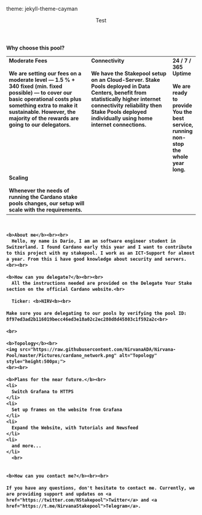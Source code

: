 theme: jekyll-theme-cayman

<header>
  Test
</header>

<body>
    <b>Why choose this pool?<b>
    <table>
      <tr>
        <td style="width:276px; vertical-align:top;">
          <b>Moderate Fees</b><br><br>
    We are setting our fees on a moderate level — 1.5 % + 340  fixed (min. fixed possible) — to cover our basic operational costs plus something extra to make it sustainable.         However, the majority of the rewards are going to our delegators. 
            </td>
            <td style="width:276px; vertical-align:top;">
              <b>Connectivity</b><br><br>
    We have the Stakepool setup on an Cloud-Server. Stake Pools deployed in Data Centers, benefit from statistically higher internet connectivity reliability then Stake Pools deployed individually using home internet connections. 
            </td> 
            <td style="vertical-align:top;">
              <b>24 / 7 / 365 Uptime</b><br><br>
    We are ready to provide You the best service, running non-stop the whole year long. 
        </td> 
      </tr>
      <tr>
        <td style="vertical-align:top;">
          <b>Scaling</b><br><br>
          Whenever the needs of running the Cardano stake pools changes, our setup will scale with the requirements.
        </td>
      </tr>
    </table>
    <br>

    <b>About me</b><br><br>
      Hello, my name is Dario, I am an software engineer student in Switzerland. I found Cardano early this year and I want to contribute to this project with my stakepool. I work as an ICT-Support for almost a year. From this i have good knowledge about security and servers. <br><br>

    <b>How can you delegate?</b><br><br>
      All the instructions needed are provided on the Delegate Your Stake section on the official Cardano website.<br>

      Ticker: <b>NIRV<b><br>

    Make sure you are delegating to our pools by verifying the pool ID: 8f97ed3ad2b116019becc46ed3e18a02c2ec280d8d45803c1f592a2c<br>

    <br>

    <b>Topology</b><br>
    <img src="https://raw.githubusercontent.com/NirvanaADA/Nirvana-Pool/master/Pictures/cardano_network.png" alt="Topology" style="height:500px;">
    <br><br>

    <b>Plans for the near future.</b><br>
    <li>
      Switch Grafana to HTTPS
    </li>
    <li>
      Set up frames on the website from Grafana
    </li>
    <li>
      Expand the Website, with Tutorials and Newsfeed
    </li>
    <li>
      and more...
    </li>
      <br>


    <b>How can you contact me?</b><br><br>

    If you have any questions, don't hesitate to contact me. Currently, we are providing support and updates on <a href="https://twitter.com/NStakepool">Twitter</a> and <a   href="https://t.me/NirvanaStakepool">Telegram</a>. 
</body>
